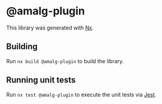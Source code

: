 # @amalg-plugin

This library was generated with [Nx](https://nx.dev).

## Building

Run `nx build @amalg-plugin` to build the library.

## Running unit tests

Run `nx test @amalg-plugin` to execute the unit tests via [Jest](https://jestjs.io).
